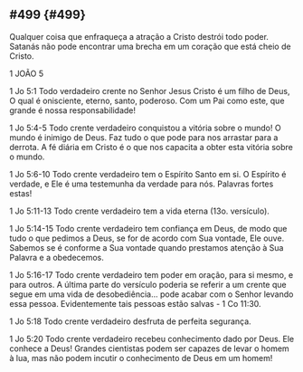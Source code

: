 ## #499 {#499}

Qualquer coisa que enfraqueça a atração a Cristo destrói todo poder. Satanás não pode encontrar uma brecha em um coração que está cheio de Cristo.

1 JOÃO 5

1 Jo 5:1 Todo verdadeiro crente no Senhor Jesus Cristo é um filho de Deus, O qual é onisciente, eterno, santo, poderoso. Com um Pai como este, que grande é nossa responsabilidade!

1 Jo 5:4-5 Todo crente verdadeiro conquistou a vitória sobre o mundo! O mundo é inimigo de Deus. Faz tudo o que pode para nos arrastar para a derrota. A fé diária em Cristo é o que nos capacita a obter esta vitória sobre o mundo.

1 Jo 5:6-10 Todo crente verdadeiro tem o Espírito Santo em si. O Espírito é verdade, e Ele é uma testemunha da verdade para nós. Palavras fortes estas!

1 Jo 5:11-13 Todo crente verdadeiro tem a vida eterna (13o. versículo).

1 Jo 5:14-15 Todo crente verdadeiro tem confiança em Deus, de modo que tudo o que pedimos a Deus, se for de acordo com Sua vontade, Ele ouve. Sabemos se é conforme a Sua vontade quando prestamos atenção à Sua Palavra e a obedecemos.

1 Jo 5:16-17 Todo crente verdadeiro tem poder em oração, para si mesmo, e para outros. A última parte do versículo poderia se referir a um crente que segue em uma vida de desobediência... pode acabar com o Senhor levando essa pessoa. Evidentemente tais pessoas estão salvas - 1 Co 11:30.

1 Jo 5:18 Todo crente verdadeiro desfruta de perfeita segurança.

1 Jo 5:20 Todo crente verdadeiro recebeu conhecimento dado por Deus. Ele conhece a Deus! Grandes cientistas podem ser capazes de levar o homem à lua, mas não podem incutir o conhecimento de Deus em um homem!